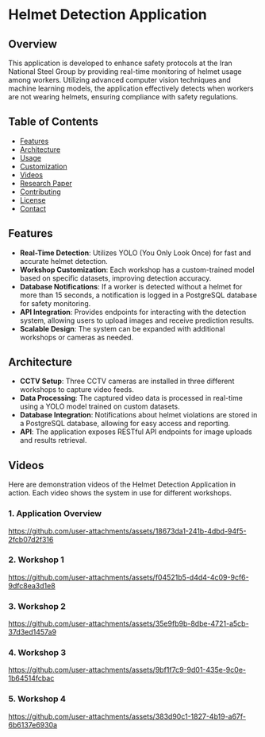 # Helmet Detection Application 

## Overview
This application is developed to enhance safety protocols at the Iran National Steel Group by providing real-time monitoring of helmet usage among workers. Utilizing advanced computer vision techniques and machine learning models, the application effectively detects when workers are not wearing helmets, ensuring compliance with safety regulations.

## Table of Contents
- [Features](#features)
- [Architecture](#architecture)
- [Usage](#usage)
- [Customization](#customization)
- [Videos](#videos)
- [Research Paper](#research-paper)
- [Contributing](#contributing)
- [License](#license)
- [Contact](#contact)

## Features
- **Real-Time Detection**: Utilizes YOLO (You Only Look Once) for fast and accurate helmet detection.
- **Workshop Customization**: Each workshop has a custom-trained model based on specific datasets, improving detection accuracy.
- **Database Notifications**: If a worker is detected without a helmet for more than 15 seconds, a notification is logged in a PostgreSQL database for safety monitoring.
- **API Integration**: Provides endpoints for interacting with the detection system, allowing users to upload images and receive prediction results.
- **Scalable Design**: The system can be expanded with additional workshops or cameras as needed.

## Architecture
- **CCTV Setup**: Three CCTV cameras are installed in three different workshops to capture video feeds.
- **Data Processing**: The captured video data is processed in real-time using a YOLO model trained on custom datasets.
- **Database Integration**: Notifications about helmet violations are stored in a PostgreSQL database, allowing for easy access and reporting.
- **API**: The application exposes RESTful API endpoints for image uploads and results retrieval.


## Videos
Here are demonstration videos of the Helmet Detection Application in action. Each video shows the system in use for different workshops.

### 1. Application Overview
https://github.com/user-attachments/assets/18673da1-241b-4dbd-94f5-2fcb07d2f316


### 2. Workshop 1
https://github.com/user-attachments/assets/f04521b5-d4d4-4c09-9cf6-9dfc8ea3d1e8


### 3. Workshop 2
https://github.com/user-attachments/assets/35e9fb9b-8dbe-4721-a5cb-37d3ed1457a9

### 4. Workshop 3
https://github.com/user-attachments/assets/9bf1f7c9-9d01-435e-9c0e-1b64514fcbac

### 5. Workshop 4
https://github.com/user-attachments/assets/383d90c1-1827-4b19-a67f-6b6137e6930a


